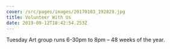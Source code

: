 ```yaml
---
cover: /src/pages/images/20170103_192829.jpg
title: Volunteer With Us
date: 2019-09-12T18:42:54.253Z
---
```

Tuesday Art group runs 6-30pm to 8pm – 48 weeks of the year.